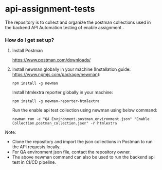 # api-assignment-tests

The repository is to collect and organize the postman collections used in the backend API Automation testing of enable assignment .

### How do I get set up?

1. Install Postman

   https://www.postman.com/downloads/

2. Install newman globally in your machine (Installation guide: https://www.npmjs.com/package/newman):

   ```
   npm install -g newman
   ```

   Install htmlextra reporter globally in your machine:

   ```
   npm install -g newman-reporter-htmlextra

   ```

   Run the enable api test collection using newman using below command:

   ```
   newman run -e "QA Environment.postman_environment.json" "Enable Collection.postman_collection.json" -r htmlextra

   ```

Note:

- Clone the repository and import the json collections in Postman to run the API requests locally.
- For QA environment json file, contact the repository owner.
- The above newman command can also be used to run the backend api test in CI/CD pipeline.
